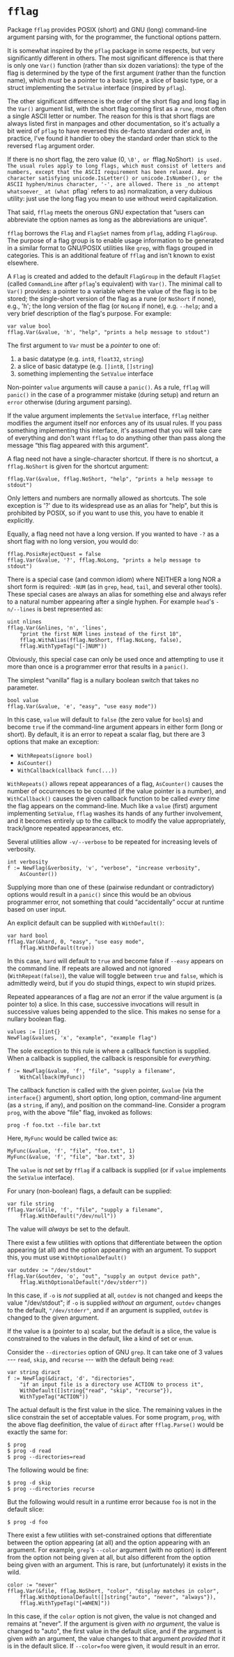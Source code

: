 # `fflag`

Package `fflag` provides POSIX (short) and GNU (long) command-line argument
parsing with, for the programmer, the functional options pattern.

It is somewhat inspired by the `pflag` package in some respects, but very
significantly different in others. The most significant difference is that there
is only one `Var()` function (rather than six dozen variations): the type of the
flag is determined by the type of the first argument (rather than the function
name), which _must_ be a pointer to a basic type, a slice of basic type,
or a struct implementing the `SetValue` interface (inspired by `pflag`).

The other significant difference is the order of the short flag and long flag
in the `Var()` argument list, with the short flag coming first as a `rune`, most
often a single ASCII letter or number. The reason for this is that short flags
are always listed first in manpages and other documentation, so it's actually
a bit weird of `pflag` to have reversed this de-facto standard order and,
in practice, I've found it handier to obey the standard order than stick to the
reversed `flag` argument order.

If there is no short flag, the zero value (0, `\0', or `fflag.NoShort`) is used.
The usual rules apply to long flags, which must consist of letters and numbers,
except that the ASCII requirement has been relaxed. Any character satisfying
unicode.IsLetter() or unicode.IsNumber(), or the ASCII hyphen/minus character,
'-', are allowed. There is _no attempt whatsoever_ at (what `pflag` refers to
as) normalization, a very dubious utility: just use the long flag you mean to
use without weird capitalization.

That said, `fflag` meets the onerous GNU expectation that “users can abbreviate
the option names as long as the abbreviations are unique”.

`fflag` borrows the `Flag` and `FlagSet` names from `pflag`, adding `FlagGroup`.
The purpose of a flag group is to enable usage information to be generated
in a similar format to GNU/POSIX utilities like `grep`, with flags grouped in
categories. This is an additional feature of `fflag` and isn't known to exist
elsewhere.

A `Flag` is created and added to the default `FlagGroup` in the default
`FlagSet` (called `CommandLine` after `pflag`'s equivalent) with `Var()`.
The minimal call to `Var()` provides: a pointer to a variable where the value
of the flag is to be stored; the single-short version of the flag as a rune
(or `NoShort` if none), e.g., 'h'; the long version of the flag (or `NoLong`
if none), e.g. `--help`; and a very brief description of the flag's purpose.
For example:

    var value bool
    fflag.Var(&value, 'h', "help", "prints a help message to stdout")

The first argument to `Var` must be a _pointer_ to one of:

 1. a basic datatype (e.g. `int8`, `float32`, `string`)
 2. a slice of basic datatype (e.g. `[]int8`, `[]string`)
 3. something implementing the `SetValue` interface

Non-pointer `value` arguments will cause a `panic()`. As a rule, `fflag` will
`panic()` in the case of a programmer mistake (during setup) and return an
`error` otherwise (during argument parsing).

If the value argument implements the `SetValue` interface, `fflag` neither
modifies the argument itself nor enforces any of its usual rules. If you pass
something implementing this interface, it's assumed that you will take care
of everything and don't want `fflag` to do anything other than pass along the
message “this flag appeared with this argument”.

A flag need not have a single-character shortcut. If there is no shortcut,
a `fflag.NoShort` is given for the shortcut argument:

    fflag.Var(&value, fflag.NoShort, "help", "prints a help message to stdout")

Only letters and numbers are normally allowed as shortcuts. The sole exception
is '?' due to its widespread use as an alias for "help", but this is prohibited
by POSIX, so if you want to use this, you have to enable it explicitly.

Equally, a flag need not have a long version. If you wanted to have `-?` as a
short flag with no long version, you would do:

    fflag.PosixRejectQuest = false
    fflag.Var(&value, '?', fflag.NoLong, "prints a help message to stdout")

There is a special case (and common idiom) where NEITHER a long NOR a short form
is required: `-NUM` (as in `grep`, `head`, `tail`, and several other tools).
These special cases are always an alias for something else and always refer
to a natural number appearing after a single hyphen. For example `head`'s
`-n/--lines` is best represented as:

    uint nlines
    fflag.Var(&nlines, 'n', 'lines',
        "print the first NUM lines instead of the first 10",
        fflag.WithAlias(fflag.NoShort, fflag.NoLong, false),
        fflag.WithTypeTag("[-]NUM"))

Obviously, this special case can only be used once and attempting to use it more
than once is a programmer error that results in a `panic()`.

The simplest “vanilla” flag is a nullary boolean switch that takes no parameter.

    bool value
    fflag.Var(&value, 'e', "easy", "use easy mode"))

In this case, `value` will default to `false` (the zero value for `bool`s)
and become `true` if the command-line argument appears in either form (long
or short). By default, it is an error to repeat a scalar flag, but there are 3
options that make an exception:

  - `WithRepeats(ignore bool)`
  - `AsCounter()`
  - `WithCallback(callback func(...))`

`WithRepeats()` allows repeat appearances of a flag, `AsCounter()` causes
the number of occurrences to be counted (if the value pointer is a number),
and `WithCallback()` causes the given callback function to be called _every
time_ the flag appears on the command-line. Much like a `value` (first) argument
implementing `SetValue`, `fflag` washes its hands of any further involvement,
and it becomes entirely up to the callback to modify the value appropriately,
track/ignore repeated appearances, etc.

Several utilities allow `-v/--verbose` to be repeated for increasing levels of
verbosity.

    int verbosity
    f := NewFlag(&verbosity, 'v', "verbose", "increase verbosity",
        AsCounter())

Supplying more than one of these (pairwise redundant or contradictory) options
would result in a `panic()` since this would be an obvious programmer error,
not something that could “accidentally” occur at runtime based on user input.

An explicit default can be supplied with `WithDefault()`:

    var hard bool
    fflag.Var(&hard, 0, "easy", "use easy mode",
        fflag.WithDefault(true))

In this case, `hard` will default to `true` and become false if `--easy`
appears on the command line. If repeats are allowed and not ignored
(`WithRepeat(false)`), the value will toggle between `true` and `false`, which
is admittedly weird, but if you do stupid things, expect to win stupid prizes.

Repeated appearances of a flag are _not_ an error if the value argument is
(a pointer to) a slice. In this case, successive invocations will result in
successive values being appended to the slice. This makes no sense for a nullary
boolean flag.

    values := []int{}
    NewFlag(&values, 'x', "example", "example flag")

The sole exception to this rule is where a callback function is supplied.
When a callback is supplied, the callback is responsible for _everything_.

    f := NewFlag(&value, 'f', "file", "supply a filename",
        WithCallback(MyFunc))

The callback function is called with the given pointer, `&value` (via the
`interface{}` argument), short option, long option, command-line argument (as a
`string`, if any), and position on the command-line. Consider a program `prog`,
with the above "file" flag, invoked as follows:

    prog -f foo.txt --file bar.txt

Here, `MyFunc` would be called twice as:

    MyFunc(&value, 'f', "file", "foo.txt", 1)
    MyFunc(&value, 'f', "file", "bar.txt", 3)

The `value` is _not_ set by `fflag` if a callback is supplied (or if `value`
implements the `SetValue` interface).

For unary (non-boolean) flags, a default can be supplied:

    var file string
    fflag.Var(&file, 'f', "file", "supply a filename",
        fflag.WithDefault("/dev/null"))

The value will _always_ be set to the default.

There exist a few utilities with options that differentiate between the option
appearing (at all) and the option appearing with an argument. To support this,
you must use `WithOptionalDefault()`

    var outdev := "/dev/stdout"
    fflag.Var(&outdev, 'o', "out", "supply an output device path",
        fflag.WithOptionalDefault("/dev/stderr"))

In this case, if `-o` is _not_ supplied at all, `outdev` is not changed and
keeps the value "/dev/stdout"; if `-o` is supplied _without an argument_,
`outdev` changes to the default, `"/dev/stderr"`, and if an argument is
supplied, `outdev` is changed to the given argument.

If the value is a (pointer to a) scalar, but the default is a slice, the value
is constrained to the values in the default, like a kind of set or `enum`.

Consider the `--directories` option of GNU `grep`. It can take one of 3 values
--- `read`, `skip`, and `recurse` --- with the default being `read`:

    var string diract
    f := NewFlag(&diract, 'd', "directories",
        "if an input file is a directory use ACTION to process it",
        WithDefault([]string{"read", "skip", "recurse"}),
        WithTypeTag("ACTION"))

The actual default is the first value in the slice. The remaining values in
the slice constrain the set of acceptable values. For some program, `prog`,
with the above flag deefinition, the value of `diract` after `fflag.Parse()`
would be exactly the same for:

    $ prog
    $ prog -d read
    $ prog --directories=read

The following would be fine:

    $ prog -d skip
    $ prog --directories recurse

But the following would result in a runtime error because `foo` is not in the
default slice:

    $ prog -d foo

There exist a few utilities with set-constrained options that differentiate
between the option appearing (at all) and the option appearing with an argument.
For example, `grep`'s `--color` argument (with no option) is different from the
option not being given at all, but also different from the option being given
with an argument. This is rare, but (unfortunately) it exists in the wild.

    color := "never"
    fflag.Var(&file, fflag.NoShort, "color", "display matches in color",
        fflag.WithOptionalDefault([]string{"auto", "never", "always"}),
        fflag.WithTypeTag("[=WHEN]"))

In this case, if the `color` option is not given, the value is not changed and
remains at "never". If the argument is given _with no argument_, the value is
changed to "auto", the first value in the default slice, and if the argument is
given _with_ an argument, the value changes to that argument _provided that_
it is in the default slice. If `--color=foo` were given, it would result in an
error.


